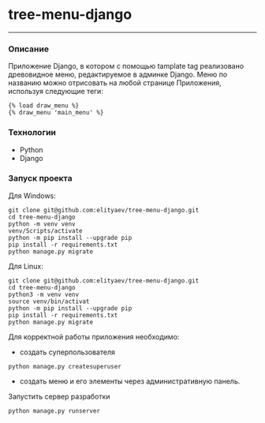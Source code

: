 # tree-menu-django

--- 

### Описание
Приложение Django, в котором с помощью tamplate tag 
реализовано древовидное меню, редактируемое в админке Django. Меню по 
названию можно отрисовать на любой странице Приложения, 
используя следующие теги:
```
{% load draw_menu %}
{% draw_menu 'main_menu' %}
```

### Технологии
* Python
* Django

### Запуск проекта
Для Windows:

```shell
git clone git@github.com:elityaev/tree-menu-django.git
cd tree-menu-django
python -m venv venv
venv/Scripts/activate
python -m pip install --upgrade pip
pip install -r requirements.txt
python manage.py migrate
```
Для Linux:

```shell
git clone git@github.com:elityaev/tree-menu-django.git
cd tree-menu-django
python3 -m venv venv
source venv/bin/activat
python -m pip install --upgrade pip
pip install -r requirements.txt
python manage.py migrate
```

Для корректной работы приложения необходимо:
 * создать суперпользователя
```shell
python manage.py createsuperuser
```
 * создать меню и его элементы через административную панель.

Запустить сервер разработки
```shell
python manage.py runserver
```

